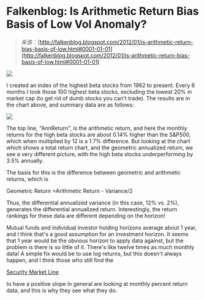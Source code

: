 <!--yml
category: 未分类
date: 2024-05-12 20:36:03
-->

# Falkenblog: Is Arithmetic Return Bias Basis of Low Vol Anomaly?

> 来源：[http://falkenblog.blogspot.com/2012/01/is-arithmetic-return-bias-basis-of-low.html#0001-01-01](http://falkenblog.blogspot.com/2012/01/is-arithmetic-return-bias-basis-of-low.html#0001-01-01)

[![](img/f7ab8138c2076f8b8b189295bdb8a153.png)](https://blogger.googleusercontent.com/img/b/R29vZ2xl/AVvXsEjlBmj_Y45TYi3oB_z6HCgwIoTDVJ4o3D2u0fQWUO0enadG1p3yraAk1VNz0-frJvn0wYorHeX_fHHxKa7ov1EazjLpFeC77tsaWatBBFv0OU-oN3gpH1I3nycgv3-ZiO40iGtXrg/s1600/highvsSPX.jpg)

I created an index of the highest beta stocks from 1962 to present. Every 6 months I took those 100 highest beta stocks, excluding the lowest 20% in market cap (to get rid of dumb stocks you can't trade). The results are in the chart above, and summary data are as follows:

[![](img/5da38df058b392327cdd0a188add971b.png)](https://blogger.googleusercontent.com/img/b/R29vZ2xl/AVvXsEjSVG4zq_VeLmoce1EVxCewHLyxus1ekropjlHXBFYcHfj7JCmE9afmkD1n2xxbxSW0u89CHQxZcZgSNae32MTb2qdZRaZlgSiYqIM_a6eb9ZHpgL5Hc7dKHO-sPNGyGpg3rmdKpg/s1600/betahightab.jpg)

The top line, "AnnReturn", is the arithmetic return, and here the monthly returns for the high beta stocks are about 0.14% higher than the S&P500, which when multiplied by 12 is a 1.7% difference. But looking at the chart which shows a total return chart, and the geometric annualized return, we see a very different picture, with the high beta stocks underperforming by 3.5% annually.

The basis for this is the difference between geometric and arithmetic returns, which is

Geometric Return =Arithmetic Return - Variance/2

Thus, the differential annualized variance (in this case, 12% vs. 2%), generates the differential annualized return. Interestingly, the return rankings for these data are different depending on the horizon!

Mutual funds and individual investor holding horizons average about 1 year, and I think that's a good assumption for an investment horizon. It seems that 1 year would be the obvious horizon to apply data against, but the problem is there is so little of it. There's like twelve times as much monthly data! A simple fix would be to use log returns, but this doesn't always happen, and I think those who still find the

[Security Market Line](http://en.wikipedia.org/wiki/Security_market_line)

to have a positive slope in general are looking at monthly percent return data, and this is why they see what they do.
